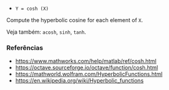 * `Y = cosh (X)`

Compute the hyperbolic cosine for each element of `X`.

Veja também: `acosh`, `sinh`, `tanh`.

### Referências

* https://www.mathworks.com/help/matlab/ref/cosh.html
* https://octave.sourceforge.io/octave/function/cosh.html
* https://mathworld.wolfram.com/HyperbolicFunctions.html
* https://en.wikipedia.org/wiki/Hyperbolic_functions

